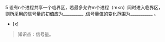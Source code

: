5
设有n个进程共享一个临界区，若最多允许m个进程（m<n）同时进入临界区，则所采用的信号量的初值应为__________
,信号量值的变化范围为___________ 。
- [x]  

> 知识点：信号量。
